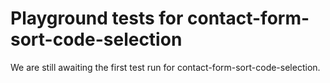 # Playground tests for contact-form-sort-code-selection
We are still awaiting the first test run for contact-form-sort-code-selection.

